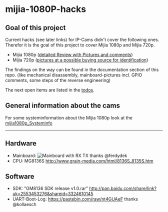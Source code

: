 # mijia-1080P-hacks

## Goal of this project

Current hacks (see later links) for IP-Cams didn't cover the following ones. Therefor it is the goal of this project to cover Mijia 1080p and Mijia 720p.

* Mijia 1080p ([detailed Review with Pictures and comments](http://www.jayceooi.com/mijia-1080p-ip-camera-review/))
* Mijia 720p ([pictures at a possible buying source for identification](https://www.banggood.com/XIAOMI-MIJIA-360-Degree-720P-Night-Vision-Camera-Motion-Detection-Two-Way-Audio-Pan-Tilt-IR-Camera-p-1169623.html))

The findings on the way can be found in the documentation section of this repo.
(like mechanical disassembly, mainboard-pictures incl. GPIO comments, some steps of the reverse engineering)

The next open items are listed in the [todos](documentation/Todos.md).

## General information about the cams

For some systeminformation about the Mijia 1080p look at the [mijia1080p_Systeminfo](documentation/mijia1080p_Systeminfo.md)


--- 




## Hardware

* Mainboard: ![Mainboard with RX TX](https://github.com/Filipowicz251/mijia-1080P-hacks/blob/master/images/mainboard_rx_tx.jpg) thanks @ferdydek
* CPU: MG8136S http://www.grain-media.com/html/8136S_8135S.htm
## Software
* SDK: "GM8136 SDK release v1.0.rar" http://pan.baidu.com/share/link?uk=2553453276&shareid=3324610145
* UART-Boot-Log: https://pastebin.com/raw/nt4GUAeF thanks @kollaesch